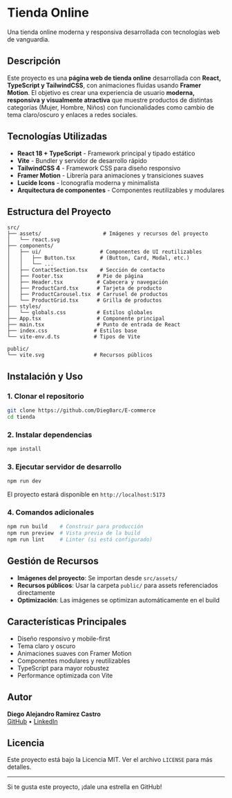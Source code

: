 # Tienda Online 

Una tienda online moderna y responsiva desarrollada con tecnologías web de vanguardia.

##  Descripción

Este proyecto es una **página web de tienda online** desarrollada con **React, TypeScript y TailwindCSS**, con animaciones fluidas usando **Framer Motion**. El objetivo es crear una experiencia de usuario **moderna, responsiva y visualmente atractiva** que muestre productos de distintas categorías (Mujer, Hombre, Niños) con funcionalidades como cambio de tema claro/oscuro y enlaces a redes sociales.

##  Tecnologías Utilizadas

- **React 18 + TypeScript** - Framework principal y tipado estático
- **Vite** - Bundler y servidor de desarrollo rápido
- **TailwindCSS 4** - Framework CSS para diseño responsivo
- **Framer Motion** - Librería para animaciones y transiciones suaves
- **Lucide Icons** - Iconografía moderna y minimalista
- **Arquitectura de componentes** - Componentes reutilizables y modulares

##  Estructura del Proyecto

```
src/
├── assets/                    # Imágenes y recursos del proyecto
│   └── react.svg
├── components/
│   ├── ui/                   # Componentes de UI reutilizables
│   │   ├── Button.tsx        # (Button, Card, Modal, etc.)
│   │   └── ...
│   ├── ContactSection.tsx    # Sección de contacto
│   ├── Footer.tsx           # Pie de página
│   ├── Header.tsx           # Cabecera y navegación
│   ├── ProductCard.tsx      # Tarjeta de producto
│   ├── ProductCarousel.tsx  # Carrusel de productos
│   └── ProductGrid.tsx      # Grilla de productos
├── styles/
│   └── globals.css          # Estilos globales
├── App.tsx                  # Componente principal
├── main.tsx                 # Punto de entrada de React
├── index.css               # Estilos base
└── vite-env.d.ts           # Tipos de Vite

public/
└── vite.svg                # Recursos públicos
```

##  Instalación y Uso

### 1. Clonar el repositorio
```bash
git clone https://github.com/Dieg0arc/E-commerce
cd tienda
```

### 2. Instalar dependencias
```bash
npm install
```

### 3. Ejecutar servidor de desarrollo
```bash
npm run dev
```

El proyecto estará disponible en `http://localhost:5173`

### 4. Comandos adicionales
```bash
npm run build    # Construir para producción
npm run preview  # Vista previa de la build
npm run lint     # Linter (si está configurado)
```

##  Gestión de Recursos

- **Imágenes del proyecto**: Se importan desde `src/assets/`
- **Recursos públicos**: Usar la carpeta `public/` para assets referenciados directamente
- **Optimización**: Las imágenes se optimizan automáticamente en el build

##  Características Principales

-  Diseño responsivo y mobile-first
-  Tema claro y oscuro
-  Animaciones suaves con Framer Motion
-  Componentes modulares y reutilizables
-  TypeScript para mayor robustez
-  Performance optimizada con Vite


##  Autor

**Diego Alejandro Ramírez Castro**  
[GitHub]([https://github.com/[tu-usuario](https://github.com/Dieg0arc)](https://github.com/Dieg0arc)) • [LinkedIn]([https://linkedin.com/in/tu-perfil](https://www.linkedin.com/in/diego-alejandro-ramirez-castro-1585302b1/))

##  Licencia

Este proyecto está bajo la Licencia MIT. Ver el archivo `LICENSE` para más detalles.

---

Si te gusta este proyecto, ¡dale una estrella en GitHub!
